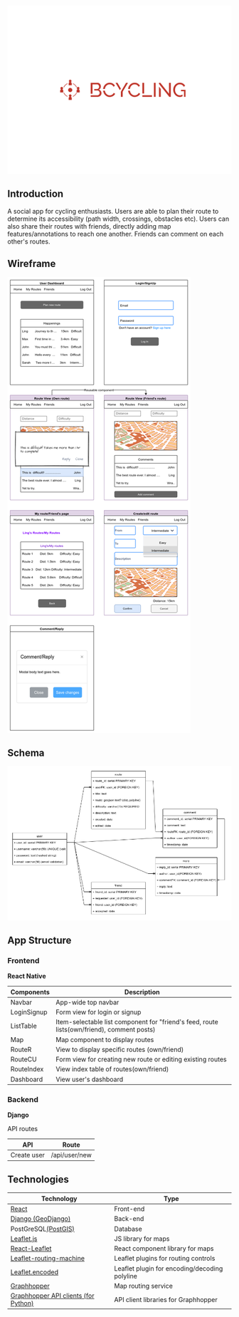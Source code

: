 ![logo](/readme/logo.svg)

## Introduction

A social app for cycling enthusiasts. Users are able to plan their route to determine its accessibility (path width, crossings, obstacles etc). Users can also share their routes with friends, directly adding map features/annotations to reach one another. Friends can comment on each other's routes.

## Wireframe

![wireframe for app layout](/readme/wireframe.png)

## Schema

![Schema for app. 5 tables (User, route, comment, reply, friend)](/readme/schema.png)

## App Structure

### Frontend

**React Native**

| Components  | Description                                                                                |
| ----------- | ------------------------------------------------------------------------------------------ |
| Navbar      | App-wide top navbar                                                                        |
| LoginSignup | Form view for login or signup                                                              |
| ListTable   | Item-selectable list component for "friend's feed, route lists(own/friend), comment posts) |
| Map         | Map component to display routes                                                            |
| RouteR      | View to display specific routes (own/friend)                                               |
| RouteCU     | Form view for creating new route or editing existing routes                                |
| RouteIndex  | View index table of routes(own/friend)                                                     |
| Dashboard   | View user's dashboard                                                                      |

### Backend

**Django**

API routes

| API         | Route         |
| ----------- | ------------- |
| Create user | /api/user/new |

## Technologies

| Technology                                                                                    | Type                                          |
| --------------------------------------------------------------------------------------------- | --------------------------------------------- |
| [React](https://reactjs.org/)                                                                 | Front-end                                     |
| [Django (GeoDjango)](https://www.djangoproject.com/)                                          | Back-end                                      |
| PostGreSQL[(PostGIS)](https://postgis.net/)                                                   | Database                                      |
| [Leaflet.js](https://leafletjs.com/)                                                          | JS library for maps                           |
| [React-Leaflet]()                                                                             | React component library for maps              |
| [Leaflet-routing-machine](https://www.liedman.net/leaflet-routing-machine/api/)               | Leaflet plugins for routing controls          |
| [Leaflet.encoded](https://github.com/jieter/Leaflet.encoded)                                  | Leaflet plugin for encoding/decoding polyline |
| [Graphhopper](https://www.graphhopper.com/)                                                   | Map routing service                           |
| [Graphhopper API clients (for Python)](https://github.com/graphhopper/directions-api-clients) | API client libraries for Graphhopper          |
